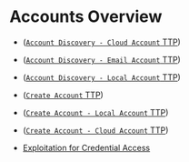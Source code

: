 <!---------------------------------------------------------------------------------
Copyright: (c) BLS OPS LLC.
This program is free software: you can redistribute it and/or modify
it under the terms of the GNU General Public License as published by
the Free Software Foundation, version 3.
This program is distributed in the hope that it will be useful,
but WITHOUT ANY WARRANTY; without even the implied warranty of
MERCHANTABILITY or FITNESS FOR A PARTICULAR PURPOSE. See the
GNU General Public License for more details.
You should have received a copy of the GNU General Public License
along with this program. If not, see <https://www.gnu.org/licenses/>.
--------------------------------------------------------------------------------->
# Accounts Overview

* ([`Account Discovery - Cloud Account` TTP](TTP/T1087_Account_Discovery/004_Cloud_Account/T1087.004.md))
* ([`Account Discovery - Email Account` TTP](TTP/T1087_Account_Discovery/003_Email_Account/T1087.003.md))
* ([`Account Discovery - Local Account` TTP](TTP/T1087_Account_Discovery/001_Local_Account/T1087.001.md))

* ([`Create Account` TTP](TTP/T1136_Create_Account/T1136.md))
* ([`Create Account - Local Account` TTP](TTP/T1136_Create_Account/001_Local_Account/T1136.001.md))
* ([`Create Account - Cloud Account` TTP](TTP/T1136_Create_Account/003_Cloud_Account/T1136.003.md))
* [Exploitation for Credential Access](TTP/T1212_Exploitation_for_Credential_Access/T1212.md)
